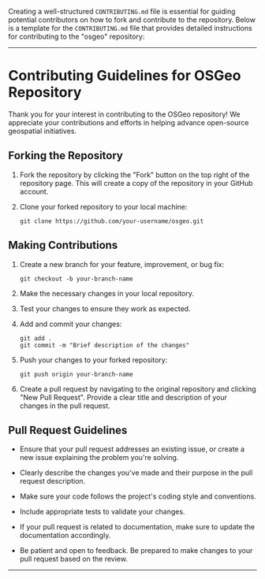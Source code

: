 Creating a well-structured `CONTRIBUTING.md` file is essential for guiding potential contributors on how to fork and contribute to the repository. Below is a template for the `CONTRIBUTING.md` file that provides detailed instructions for contributing to the "osgeo" repository:

---

# Contributing Guidelines for OSGeo Repository

Thank you for your interest in contributing to the OSGeo repository! We appreciate your contributions and efforts in helping advance open-source geospatial initiatives.

## Forking the Repository

1. Fork the repository by clicking the "Fork" button on the top right of the repository page. This will create a copy of the repository in your GitHub account.

2. Clone your forked repository to your local machine:
   ```
   git clone https://github.com/your-username/osgeo.git
   ```

## Making Contributions

1. Create a new branch for your feature, improvement, or bug fix:
   ```
   git checkout -b your-branch-name
   ```

2. Make the necessary changes in your local repository.

3. Test your changes to ensure they work as expected.

4. Add and commit your changes:
   ```
   git add .
   git commit -m "Brief description of the changes"
   ```

5. Push your changes to your forked repository:
   ```
   git push origin your-branch-name
   ```

6. Create a pull request by navigating to the original repository and clicking "New Pull Request". Provide a clear title and description of your changes in the pull request.

## Pull Request Guidelines

- Ensure that your pull request addresses an existing issue, or create a new issue explaining the problem you're solving.

- Clearly describe the changes you've made and their purpose in the pull request description.

- Make sure your code follows the project's coding style and conventions.

- Include appropriate tests to validate your changes.

- If your pull request is related to documentation, make sure to update the documentation accordingly.

- Be patient and open to feedback. Be prepared to make changes to your pull request based on the review.



---

